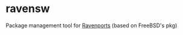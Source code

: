 # ravensw
Package management tool for [Ravenports](http://www.ravenports.com) (based on FreeBSD's pkg)
